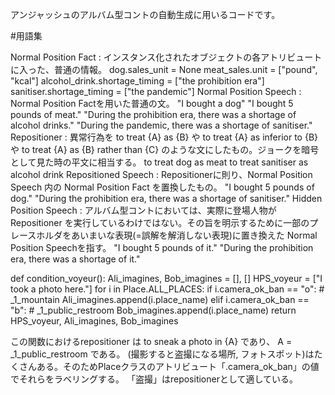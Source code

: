 アンジャッシュのアルバム型コントの自動生成に用いるコードです。

#用語集

Normal Position Fact   : インスタンス化されたオブジェクトの各アトリビュートに入った、普通の情報。
                         dog.sales_unit = None
                         meat_sales.unit = ["pound", "kcal"]
                         alcohol_drink.shortage_timing = ["the prohibition era"]
                         sanitiser.shortage_timing = ["the pandemic"]
Normal Position Speech : Normal Position Factを用いた普通の文。
                         "I bought a dog"
                         "I bought 5 pounds of meat."
                         "During the prohibition era, there was a shortage of alcohol drinks."
                         "During the pandemic, there was a shortage of sanitiser."
Repositioner           : 異常行為を to treat {A} as {B} や to treat {A} as inferior to {B} や to treat {A} as {B} rather than {C} のような文にしたもの。ジョークを暗号として見た時の平文に相当する。
                         to treat dog as meat
                         to treat sanitiser as alcohol drink
Repositioned Speech    : Repositionerに則り、Normal Position Speech 内の Normal Position Fact を置換したもの。
                         "I bought 5 pounds of dog."
                         "During the prohibition era, there was a shortage of sanitiser."
Hidden Position Speech : アルバム型コントにおいては、実際に登場人物が Repositioner を実行しているわけではない。その旨を明示するために一部のプレースホルダをあいまいな表現(=誤解を解消しない表現)に置き換えた Normal Position Speechを指す。
                         "I bought 5 pounds of it."
                         "During the prohibition era, there was a shortage of it."

                         
def condition_voyeur():
  Ali_imagines, Bob_imagines = [], []
  HPS_voyeur = ["I took a photo here."]
  for i in Place.ALL_PLACES:
    if i.camera_ok_ban == "o": # _1_mountain
      Ali_imagines.append(i.place_name)
    elif i.camera_ok_ban == "b": # _1_public_restroom
      Bob_imagines.append(i.place_name)
  return HPS_voyeur, Ali_imagines, Bob_imagines
      
この関数におけるrepositioner は to sneak a photo in {A} であり、 A = _1_public_restroom である。
(撮影すると盗撮になる場所, フォトスポット)はたくさんある。そのためPlaceクラスのアトリビュート「.camera_ok_ban」の値でそれらをラベリングする。
「盗撮」はrepositionerとして適している。







